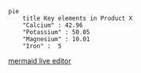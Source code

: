 ```mermaid
pie
    title Key elements in Product X
    "Calcium" : 42.96
    "Potassium" : 50.05
    "Magnesium" : 10.01
    "Iron" :  5
```

[mermaid live editor](https://mermaid-js.github.io/mermaid-live-editor/)
